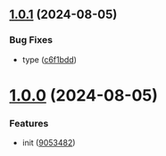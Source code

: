 ## [1.0.1](https://github.com/hemengke1997/vite-plugin-remix-flat-routes/compare/v1.0.0...v1.0.1) (2024-08-05)


### Bug Fixes

* type ([c6f1bdd](https://github.com/hemengke1997/vite-plugin-remix-flat-routes/commit/c6f1bdd0f162bda40be9b06023fe1c32334ebee8))



# [1.0.0](https://github.com/hemengke1997/vite-plugin-remix-flat-routes/compare/90534829c6a2416bec53b85d4ce642e597fdbdff...v1.0.0) (2024-08-05)


### Features

* init ([9053482](https://github.com/hemengke1997/vite-plugin-remix-flat-routes/commit/90534829c6a2416bec53b85d4ce642e597fdbdff))



